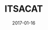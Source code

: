 ---
title: ITSACAT
collection:
  - players

location: "California, US"
kragg: true
twitchLink: "http://twitch.tv/itisacat"
steamLink: "http://steamcommunity.com/id/pillargimp"
twitterLink: "https://twitter.com/pillargimp"


date: 2017-01-16
show: true

thumbnail: cat.png

description: "ItsACat is a commentator on the RivalsWeeklies Twitch channel. He mains Kragg and is an expert at throwing rocks."
---